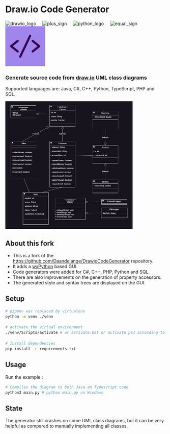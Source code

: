 # Draw.io Code Generator

<div>
    <img src="./github_assets/drawio.jpg" width="125" height="125" alt="drawio_logo">
    <img src="./github_assets/plus.png" width="125" height="125" alt="plus_sign" style="padding-left:15px; padding-right:15px;"/>
    <img src="./github_assets/python.png" width="125" height="125" alt="python_logo">
    <img src="./github_assets/equal.png" width="125" height="125" alt="equal_sign" style="padding-left:15px; padding-right:15px;">
    <img src="./github_assets/code.png" width="125" height="125" alt="java_logo">
</div>

### Generate source code from [draw.io](https://draw.io/) UML class diagrams

Supported languages are: Java, C#, C++, Python, TypeScript, PHP and SQL.

<div>
    <img src="./github_assets/simple_class_diagram.jpg" width="400" height="400" alt="drawio_logo"/>
</div>

## About this fork

* This is a fork of the https://github.com/Daandelange/DrawioCodeGenerator repository. 
* It adds a [wxPython](https://wxpython.org/) based GUI.
* Code generators were added for C#, C++, PHP, Python and SQL.
* There are also improvements on the generation of property accessors.
* The generated style and syntax trees are displayed on the GUI.

## Setup

````bash
# pipenv was replaced by virtualenv
python -m venv ./venv

# activate the virtual environment
./venv/Scripts/activate # or activate.bat or activate.ps1 according to your shell

# Install dependencies
pip install -r requirements.txt
````

## Usage

Run the example :
````bash
# Compiles the diagram to both Java an Typescript code
python3 main.py # python main.py on Windows
````

## State

The generator still crashes on some UML class diagrams, but it can be very helpful as compared to manually implementing all classes.
